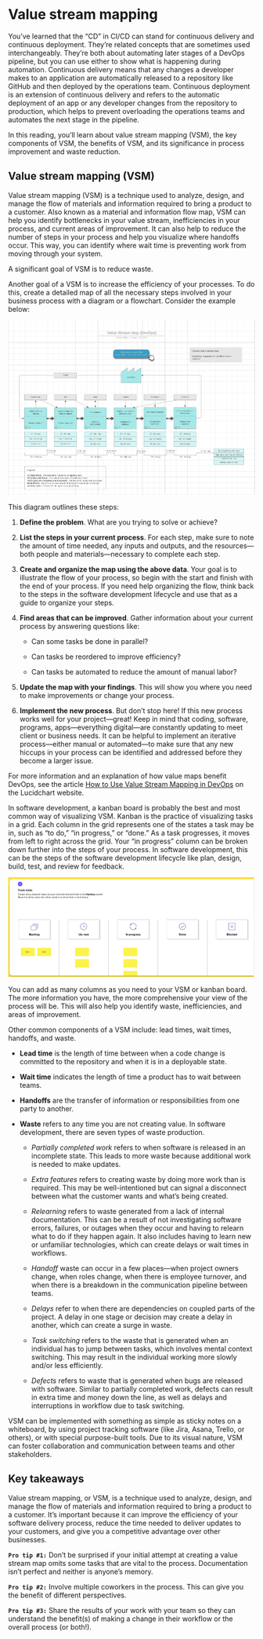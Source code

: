 # Value stream mapping
You’ve learned that the “CD” in CI/CD can stand for continuous delivery and continuous deployment. They’re related concepts that are sometimes used interchangeably. They’re both about automating later stages of a DevOps pipeline, but you can use either to show what is happening during automation. Continuous delivery means that any changes a developer makes to an application are automatically released to a repository like GitHub and then deployed by the operations team. Continuous deployment is an extension of continuous delivery and refers to the automatic deployment of an app or any developer changes from the repository to production, which helps to prevent overloading the operations teams and automates the next stage in the pipeline. 

In this reading, you’ll learn about value stream mapping (VSM), the key components of VSM, the benefits of VSM, and its significance in process improvement and waste reduction. 

## Value stream mapping (VSM)
Value stream mapping (VSM) is a technique used to analyze, design, and manage the flow of materials and information required to bring a product to a customer. Also known as a material and information flow map, VSM can help you identify bottlenecks in your value stream, inefficiencies in your process, and current areas of improvement. It can also help to reduce the number of steps in your process and help you visualize where handoffs occur. This way, you can identify where wait time is preventing work from moving through your system.

A significant goal of VSM is to reduce waste. 

Another goal of a VSM is to increase the efficiency of your processes. To do this, create a detailed map of all the necessary steps involved in your business process with a diagram or a flowchart. Consider the example below:

![alt text](../img/image-7.png)

This diagram outlines these steps: 

1. **Define the problem**. What are you trying to solve or achieve?

2. **List the steps in your current process**. For each step, make sure to note the amount of time needed, any inputs and outputs, and the resources—both people and materials—necessary to complete each step.

3. **Create and organize the map using the above data**. Your goal is to illustrate the flow of your process, so begin with the start and finish with the end of your process. If you need help organizing the flow, think back to the steps in the software development lifecycle and use that as a guide to organize your steps. 

4. **Find areas that can be improved**. Gather information about your current process by answering questions like:

    - Can some tasks be done in parallel? 

    - Can tasks be reordered to improve efficiency? 

    - Can tasks be automated to reduce the amount of manual labor? 

5. **Update the map with your findings**. This will show you where you need to make improvements or change your process. 

6. **Implement the new process**. But don’t stop here! If this new process works well for your project—great! Keep in mind that coding, software, programs, apps—everything digital—are constantly updating to meet client or business needs. It can be helpful to implement an iterative process—either manual or automated—to make sure that any new hiccups in your process can be identified and addressed before they become a larger issue. 

For more information and an explanation of how value maps benefit DevOps, see the article [How to Use Value Stream Mapping in DevOps](https://www.lucidchart.com/blog/value-stream-mapping-for-devops) on the Lucidchart website. 

In software development, a kanban board is probably the best and most common way of visualizing VSM. Kanban is the practice of visualizing tasks in a grid. Each column in the grid represents one of the states a task may be in, such as “to do,” “in progress,” or “done.” As a task progresses, it moves from left to right across the grid. Your “in progress” column can be broken down further into the steps of your process. In software development, this can be the steps of the software development lifecycle like plan, design, build, test, and review for feedback. 

![alt text](../img/image-8.png)

You can add as many columns as you need to your VSM or kanban board. The more information you have, the more comprehensive your view of the process will be. This will also help you identify waste, inefficiencies, and areas of improvement. 

Other common components of a VSM include: lead times, wait times, handoffs, and waste. 

- **Lead time** is the length of time between when a code change is committed to the repository and when it is in a deployable state. 

- **Wait time** indicates the length of time a product has to wait between teams.  

- **Handoffs** are the transfer of information or responsibilities from one party to another. 

- **Waste** refers to any time you are not creating value. In software development, there are seven types of waste production. 

    - *Partially completed work* refers to when software is released in an incomplete state. This leads to more waste because additional work is needed to make updates. 

    - *Extra features* refers to creating waste by doing more work than is required. This may be well-intentioned but can signal a disconnect between what the customer wants and what’s being created. 

    - *Relearning* refers to waste generated from a lack of internal documentation. This can be a result of not investigating software errors, failures, or outages when they occur and having to relearn what to do if they happen again. It also includes having to learn new or unfamiliar technologies, which can create delays or wait times in workflows. 

    - *Handoff* waste can occur in a few places—when project owners change, when roles change, when there is employee turnover, and when there is a breakdown in the communication pipeline between teams.

    - *Delays* refer to when there are dependencies on coupled parts of the project. A delay in one stage or decision may create a delay in another, which can create a surge in waste.

    - *Task switching* refers to the waste that is generated when an individual has to jump between tasks, which involves mental context switching. This may result in the individual working more slowly and/or less efficiently.

    - *Defects* refers to waste that is generated when bugs are released with software. Similar to partially completed work, defects can result in extra time and money down the line, as well as delays and interruptions in workflow due to task switching.

VSM can be implemented with something as simple as sticky notes on a whiteboard, by using project tracking software (like Jira, Asana, Trello, or others), or with special purpose-built tools. Due to its visual nature, VSM can foster collaboration and communication between teams and other stakeholders. 

## Key takeaways
Value stream mapping, or VSM, is a technique used to analyze, design, and manage the flow of materials and information required to bring a product to a customer. It’s important because it can improve the efficiency of your software delivery process, reduce the time needed to deliver updates to your customers, and give you a competitive advantage over other businesses.

**`Pro tip #1:`** Don’t be surprised if your initial attempt at creating a value stream map omits some tasks that are vital to the process. Documentation isn’t perfect and neither is anyone’s memory. 

**`Pro tip #2:`** Involve multiple coworkers in the process. This can give you the benefit of different perspectives.

**`Pro tip #3:`** Share the results of your work with your team so they can understand the benefit(s) of making a change in their workflow or the overall process (or both!).  